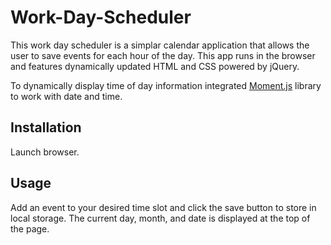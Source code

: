 # Work-Day-Scheduler

This work day scheduler is a simplar calendar application that allows the user to save events for each hour of the day. This app runs in the browser and features dynamically updated HTML and CSS powered by jQuery.

To dynamically display time of day information integrated [Moment.js](https://momentjs.com/) library to work with date and time. 

## Installation
Launch browser. 

## Usage
Add an event to your desired time slot and click the save button to store in local storage. The current day, month, and date is displayed at the top of the page. 

